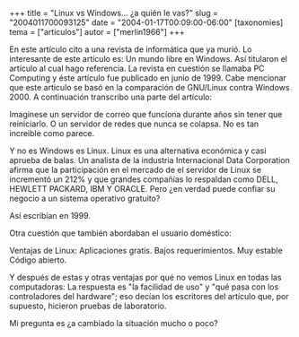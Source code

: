 +++
title = "Linux vs Windows... ¿a quién le vas?"
slug = "2004011700093125"
date = "2004-01-17T00:09:00-06:00"
[taxonomies]
tema = ["articulos"]
autor = ["merlin1966"]
+++

En este artículo cito a una revista de informática que ya murió. Lo
interesante de este artículo es: Un mundo libre en Windows. Así
titularon el artículo al cual hago referencia. La revista en cuestión se
llamaba PC Computing y éste artículo fue publicado en junio de 1999.
Cabe mencionar que este articulo se basó en la comparación de GNU/Linux
contra Windows 2000. A continuación transcribo una parte del artículo:

<!-- more -->
Imaginese un servidor de correo que funciona durante años sin tener que
reiniciarlo. O un servidor de redes que nunca se colapsa. No es tan
increible como parece.

Y no es Windows es Linux. Linux es una alternativa económica y casi
aprueba de balas. Un analista de la industria Internacional Data
Corporation afirma que la participación en el mercado de el servidor de
Linux se incrementó un 212% y que grandes compañías lo respaldan como
DELL, HEWLETT PACKARD, IBM Y ORACLE. Pero ¿en verdad puede confiar su
negocio a un sistema operativo gratuito?

Así escribían en 1999.

Otra cuestión que también abordaban el usuario doméstico:

Ventajas de Linux: Aplicaciones gratis. Bajos requerimientos. Muy
estable Código abierto.

Y después de estas y otras ventajas por qué no vemos Linux en todas las
computadoras: La respuesta es &quot;la facilidad de uso&quot; y
&quot;qué pasa con los controladores del hardware&quot;; eso decían los
escritores del artículo que, por supuesto, hicieron pruebas de
laboratorio.

Mi pregunta es ¿a cambiado la situación mucho o poco?
